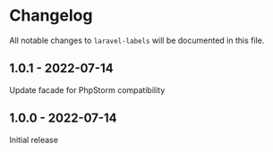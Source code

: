 # Changelog

All notable changes to `laravel-labels` will be documented in this file.

## 1.0.1 - 2022-07-14

Update facade for PhpStorm compatibility

## 1.0.0 - 2022-07-14

Initial release
